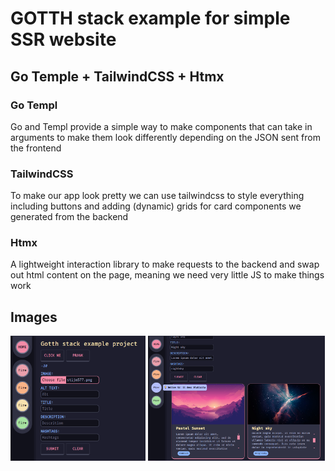 # GOTTH stack example for simple SSR website

## Go Temple + TailwindCSS + Htmx

### Go Templ

Go and Templ provide a simple way to make components that can take in arguments to make them look differently depending on the JSON sent from the frontend

### TailwindCSS

To make our app look pretty we can use tailwindcss to style everything including buttons and adding (dynamic) grids for card components we generated from the backend

### Htmx

A lightweight interaction library to make requests to the backend and swap out html content on the page, meaning we need very little JS to make things work

## Images

<img src="images/image_upload.png" alt="drawing" height="200"/>

<img src="images/image_tooltip.png" alt="drawing" height="200"/>

